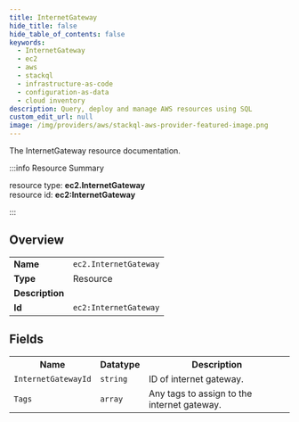 ```yaml
---
title: InternetGateway
hide_title: false
hide_table_of_contents: false
keywords:
  - InternetGateway
  - ec2
  - aws
  - stackql
  - infrastructure-as-code
  - configuration-as-data
  - cloud inventory
description: Query, deploy and manage AWS resources using SQL
custom_edit_url: null
image: /img/providers/aws/stackql-aws-provider-featured-image.png
---
```

The InternetGateway resource documentation.

:::info Resource Summary

<div class="row">
<div class="providerDocColumn">
<span>resource type:&nbsp;<b>ec2.InternetGateway</b></span><br />
<span>resource id:&nbsp;<b>ec2:InternetGateway</b></span><br />
</div>
</div>

:::

## Overview
<table><tbody>
<tr><td><b>Name</b></td><td><code>ec2.InternetGateway</code></td></tr>
<tr><td><b>Type</b></td><td>Resource</td></tr>
<tr><td><b>Description</b></td><td></td></tr>
<tr><td><b>Id</b></td><td><code>ec2:InternetGateway</code></td></tr>
</tbody></table>

## Fields
<table><tbody>
<tr><th>Name</th><th>Datatype</th><th>Description</th></tr>
<tr><td><code>InternetGatewayId</code></td><td><code>string</code></td><td>ID of internet gateway.</td></tr><tr><td><code>Tags</code></td><td><code>array</code></td><td>Any tags to assign to the internet gateway.</td></tr>
</tbody></table>